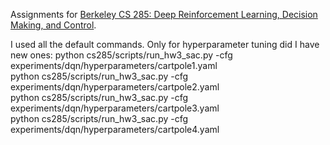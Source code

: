 Assignments for [Berkeley CS 285: Deep Reinforcement Learning, Decision Making, and Control](http://rail.eecs.berkeley.edu/deeprlcourse/).

I used all the default commands. Only for hyperparameter tuning did I have new ones: 
python cs285/scripts/run_hw3_sac.py -cfg experiments/dqn/hyperparameters/cartpole1.yaml           
python cs285/scripts/run_hw3_sac.py -cfg experiments/dqn/hyperparameters/cartpole2.yaml   
python cs285/scripts/run_hw3_sac.py -cfg experiments/dqn/hyperparameters/cartpole3.yaml   
python cs285/scripts/run_hw3_sac.py -cfg experiments/dqn/hyperparameters/cartpole4.yaml   

